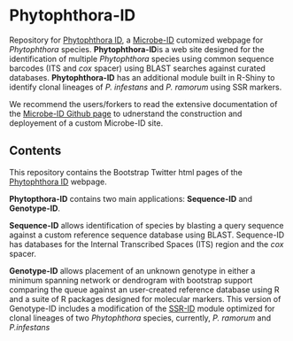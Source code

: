 **Phytophthora**-ID
===============

Repository for [Phytophthora ID](http://phytophthora-id.org), a [Microbe-ID](http://microbe-id.org) cutomized webpage for *Phytophthora* species. **Phytophthora-ID**is a web site designed for the identification of multiple *Phytophthora* species using common sequence barcodes (ITS and *cox* spacer) using BLAST searches against curated databases. **Phytophthora-ID** has an additional module built in R-Shiny to identify clonal lineages of *P. infestans* and *P. ramorum* using SSR markers.

We recommend the users/forkers to read the extensive documentation of the [Microbe-ID Github page](https://github.com/grunwaldlab/Microbe-ID) to udnerstand the construction and deployement of a custom Microbe-ID site.

Contents
-----------------
This repository contains the Bootstrap Twitter html pages of the [Phytophthora ID](http://phytophthora-id.org) webpage.

**Phytopthora-ID** contains two main applications: **Sequence-ID** and **Genotype-ID**.

**Sequence-ID** allows identification of species by blasting a query sequence against a custom reference sequence database using BLAST. Sequence-ID has databases for the Internal Transcribed Spaces (ITS) region and the *cox* spacer.

**Genotype-ID** allows placement of an unknown genotype in either a minimum spanning network or dendrogram with bootstrap support comparing the queue against an user-created reference database using R and a suite of R packages designed for molecular markers. This version of Genotype-ID includes a modification of the [SSR-ID]() module optimized for clonal lineages of two *Phytophthora* species, currently, *P. ramorum* and *P.infestans*
